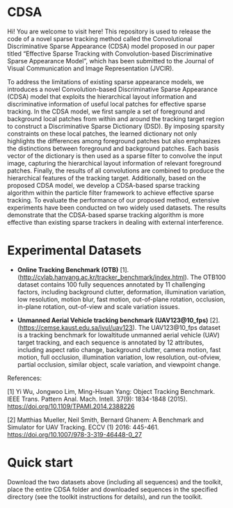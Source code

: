 # CDSA

Hi! You are welcome to visit here! This repository is used to release the code of a novel sparse tracking method called the Convolutional Discriminative Sparse Appearance (CDSA) model proposed in our paper titled “Effective Sparse Tracking with Convolution-based Discriminative Sparse Appearance Model”, which has been submitted to the Journal of Visual Communication and Image Representation (JVCIR).

To address the limitations of existing sparse appearance models, we introduces a novel Convolution-based Discriminative Sparse Appearance (CDSA) model that exploits the hierarchical layout information and discriminative information of useful local patches for effective sparse tracking. In the CDSA model, we first sample a set of foreground and background local patches from within and around the tracking target region to construct a Discriminative Sparse Dictionary (DSD). By imposing sparsity constraints on these local patches, the learned dictionary not only highlights the differences among foreground patches but also emphasizes the distinctions between foreground and background patches. Each basis vector of the dictionary is then used as a sparse filter to convolve the input image, capturing the hierarchical layout information of relevant foreground patches. Finally, the results of all convolutions are combined to produce the hierarchical features of the tracking target. Additionally, based on the proposed CDSA model, we develop a CDSA-based sparse tracking algorithm within the particle filter framework to achieve effective sparse tracking. To evaluate the performance of our proposed method, extensive experiments have been conducted on two widely used datasets. The results demonstrate that the CDSA-based sparse tracking algorithm is more effective than existing sparse trackers in dealing with external interference. 

# Experimental Datasets
* **Online Tracking Benchmark (OTB)** [1]. (http://cvlab.hanyang.ac.kr/tracker_benchmark/index.html). The OTB100 dataset contains 100 fully sequences annotated by 11 challenging factors, including background clutter, deformation, illumination variation, low resolution, motion blur, fast motion, out-of-plane rotation, occlusion, in-plane rotation, out-of-view and scale variation issues.

* **Unmanned Aerial Vehicle tracking benchmark (UAV123@10_fps)** [2]. (https://cemse.kaust.edu.sa/ivul/uav123). The UAV123@10_fps dataset is a tracking benchmark for lowaltitude unmanned aerial vehicle (UAV) target tracking, and each sequence is annotated by 12 attributes, including aspect ratio change, background clutter, camera motion, fast motion, full occlusion, illumination variation, low resolution, out-ofview, partial occlusion, similar object, scale variation, and viewpoint change.
 
References:

[1] Yi Wu, Jongwoo Lim, Ming-Hsuan Yang: Object Tracking Benchmark. IEEE Trans. Pattern Anal. Mach. Intell. 37(9): 1834-1848 (2015). https://doi.org/10.1109/TPAMI.2014.2388226

[2] Matthias Mueller, Neil Smith, Bernard Ghanem: A Benchmark and Simulator for UAV Tracking. ECCV (1) 2016: 445-461. https://doi.org/10.1007/978-3-319-46448-0_27


# Quick start
Download the two datasets above (including all sequences) and the toolkit, place the entire CDSA folder and downloaded sequences in the specified directory (see the toolkit instructions for details), and run the toolkit.
